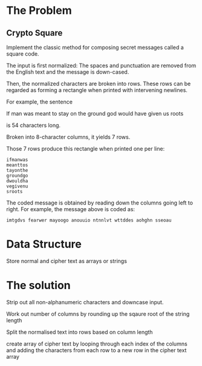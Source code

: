 # The Problem

## Crypto Square
Implement the classic method for composing secret messages called a square code.

The input is first normalized: The spaces and punctuation are removed from the English text and the message is down-cased.

Then, the normalized characters are broken into rows. These rows can be regarded as forming a rectangle when printed with intervening newlines.

For example, the sentence

If man was meant to stay on the ground god would have given us roots

is 54 characters long.

Broken into 8-character columns, it yields 7 rows.

Those 7 rows produce this rectangle when printed one per line:

```
ifmanwas
meanttos
tayonthe
groundgo
dwouldha
vegivenu
sroots
```
The coded message is obtained by reading down the columns going left to right. For example, the message above is coded as:
```
imtgdvs fearwer mayoogo anouuio ntnnlvt wttddes aohghn sseoau
```

# Data Structure

Store normal and cipher text as arrays or strings

# The solution

Strip out all non-alphanumeric characters and downcase input.

Work out number of columns by rounding up the sqaure root of the string length

Split the normalised text into rows based on column length

create array of cipher text by looping through each index of the columns and adding the characters from each row to a new row in the cipher text array
 
